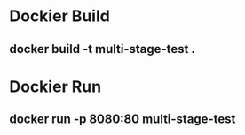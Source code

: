 # Dockier Build
## docker build -t multi-stage-test .

# Dockier Run
## docker run -p 8080:80 multi-stage-test
